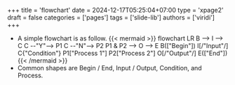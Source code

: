 +++
title = 'flowchart'
date = 2024-12-17T05:25:04+07:00
type = 'xpage2'
draft = false
categories = ['pages']
tags = ['slide-lib']
authors = ['viridi']
+++
<!--more-->

+ A simple flowchart is as follow.
{{< mermaid >}}
flowchart LR
  B --> I --> C
  C --"Y"--> P1
  C --"N"--> P2
  P1 & P2 --> O --> E
  B(["Begin"])
  I[/"Input"/]
  C{"Condition"}
  P1["Process 1"]
  P2["Process 2"]
  O[/"Output"/]
  E(["End"])
{{< /mermaid >}}
+ Common shapes are Begin / End, Input / Output, Condition, and Process.